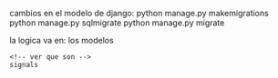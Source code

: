 cambios en el modelo de django:
    <!-- genera la migracion -->
    python manage.py makemigrations <nombreApp> 
    <!-- nos muestra el SQL generado por la migracion -->
    python manage.py sqlmigrate <nombreApp>  <numeroMigracion>
    <!-- efectua los cambios en la base de datos-->
    python manage.py migrate


la logica va en:
    <!-- DUH... esperaba que sea en los services, pero no hay-->
    los modelos
    
    <!-- ver que son -->
    signals